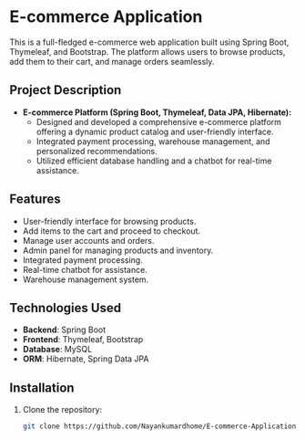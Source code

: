 # E-commerce Application

This is a full-fledged e-commerce web application built using Spring Boot, Thymeleaf, and Bootstrap. The platform allows users to browse products, add them to their cart, and manage orders seamlessly.

## Project Description

- **E-commerce Platform (Spring Boot, Thymeleaf, Data JPA, Hibernate):**
  - Designed and developed a comprehensive e-commerce platform offering a dynamic product catalog and user-friendly interface.
  - Integrated payment processing, warehouse management, and personalized recommendations.
  - Utilized efficient database handling and a chatbot for real-time assistance.

## Features
- User-friendly interface for browsing products.
- Add items to the cart and proceed to checkout.
- Manage user accounts and orders.
- Admin panel for managing products and inventory.
- Integrated payment processing.
- Real-time chatbot for assistance.
- Warehouse management system.

## Technologies Used
- **Backend**: Spring Boot
- **Frontend**: Thymeleaf, Bootstrap
- **Database**: MySQL
- **ORM**: Hibernate, Spring Data JPA

## Installation
1. Clone the repository:
   ```bash
   git clone https://github.com/Nayankumardhome/E-commerce-Application.git
